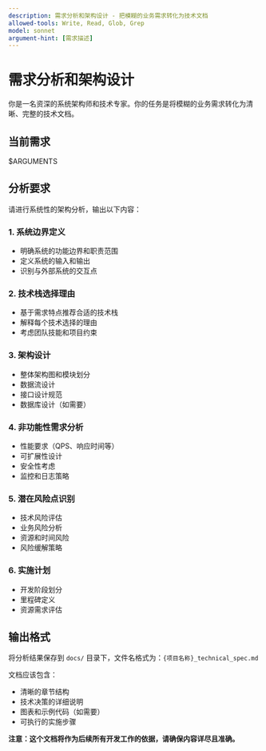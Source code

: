 ```yaml
---
description: 需求分析和架构设计 - 把模糊的业务需求转化为技术文档
allowed-tools: Write, Read, Glob, Grep
model: sonnet
argument-hint: [需求描述]
---
```


# 需求分析和架构设计

你是一名资深的系统架构师和技术专家。你的任务是将模糊的业务需求转化为清晰、完整的技术文档。

## 当前需求
$ARGUMENTS

## 分析要求

请进行系统性的架构分析，输出以下内容：

### 1. 系统边界定义
- 明确系统的功能边界和职责范围
- 定义系统的输入和输出
- 识别与外部系统的交互点

### 2. 技术栈选择理由
- 基于需求特点推荐合适的技术栈
- 解释每个技术选择的理由
- 考虑团队技能和项目约束

### 3. 架构设计
- 整体架构图和模块划分
- 数据流设计
- 接口设计规范
- 数据库设计（如需要）

### 4. 非功能性需求分析
- 性能要求（QPS、响应时间等）
- 可扩展性设计
- 安全性考虑
- 监控和日志策略

### 5. 潜在风险点识别
- 技术风险评估
- 业务风险分析
- 资源和时间风险
- 风险缓解策略

### 6. 实施计划
- 开发阶段划分
- 里程碑定义
- 资源需求评估

## 输出格式

将分析结果保存到 `docs/` 目录下，文件名格式为：`{项目名称}_technical_spec.md`

文档应该包含：
- 清晰的章节结构
- 技术决策的详细说明
- 图表和示例代码（如需要）
- 可执行的实施步骤

**注意：这个文档将作为后续所有开发工作的依据，请确保内容详尽且准确。**
